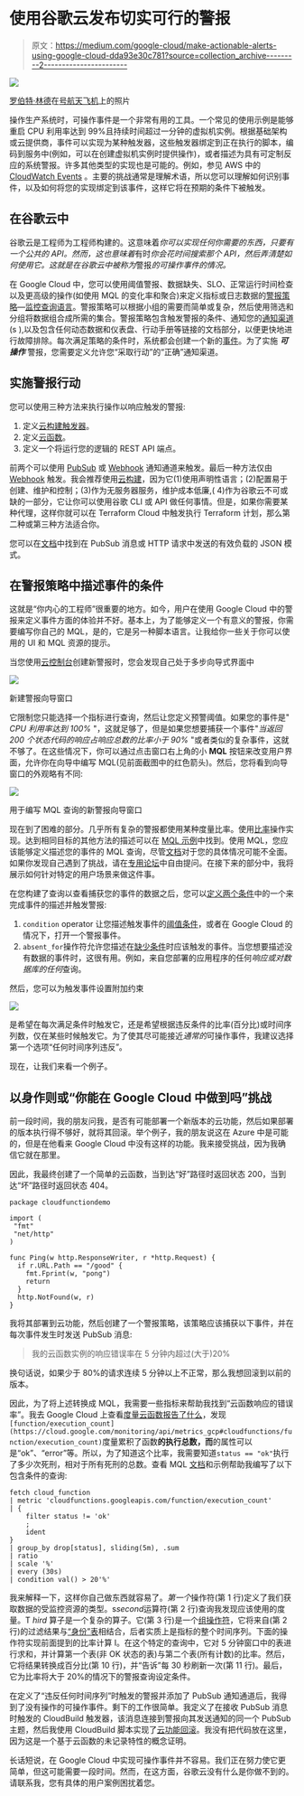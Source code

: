 # 使用谷歌云发布切实可行的警报

> 原文：<https://medium.com/google-cloud/make-actionable-alerts-using-google-cloud-dda93e30c781?source=collection_archive---------2----------------------->

![](img/ec81409a5a5283522660192469df9e50.png)

[罗伯特·林德](https://unsplash.com/@rwlinder?utm_source=unsplash&utm_medium=referral&utm_content=creditCopyText)在[号航天飞机](https://unsplash.com/s/photos/railway-crossing?utm_source=unsplash&utm_medium=referral&utm_content=creditCopyText)上的照片

操作生产系统时，可操作事件是一个非常有用的工具。一个常见的使用示例是能够重启 CPU 利用率达到 99%且持续时间超过一分钟的虚拟机实例。根据基础架构或云提供商，事件可以实现为某种触发器，这些触发器绑定到正在执行的脚本，编码到服务中(例如，可以在创建虚拟机实例时提供操作)，或者描述为具有可定制反应的系统警报。许多其他类型的实现也是可能的。例如，参见 AWS 中的 [CloudWatch Events](https://docs.aws.amazon.com/AmazonCloudWatch/latest/events/WhatIsCloudWatchEvents.html) 。主要的挑战通常是理解术语，所以您可以理解如何识别事件，以及如何将您的实现绑定到该事件，这样它将在预期的条件下被触发。

## 在谷歌云中

谷歌云是工程师为工程师构建的。这意味着*你可以实现任何你需要的东西，只要有一个公共的 API。然而，这也意味着*有时*你会花时间搜索那个 API，然后弄清楚如何使用它。这就是在谷歌云中被称为*警报*的可操作事件的情况。*

在 Google Cloud 中，您可以使用阈值警报、数据缺失、SLO、正常运行时间检查以及更高级的操作(如使用 MQL 的变化率和聚合)来定义指标或日志数据的[警报策略](https://cloud.google.com/monitoring/alerts)—[监控查询语言](https://cloud.google.com/monitoring/mql)。警报策略可以根据小组的需要而简单或复杂，然后使用筛选和分组将数据组合成所需的集合。警报策略包含触发警报的条件、通知您的[通知渠道](https://cloud.google.com/monitoring/support/notification-options) (s ),以及包含任何动态数据和仪表盘、行动手册等链接的文档部分，以便更快地进行故障排除。每次满足策略的条件时，系统都会创建一个新的[事件](https://cloud.google.com/monitoring/alerts/incidents-events)。为了实施 ***可操作*** 警报，您需要定义允许您“采取行动”的“正确”通知渠道。

## 实施警报行动

您可以使用三种方法来执行操作以响应触发的警报:

1.  定义[云构建触发器](https://cloud.google.com/build/docs/automating-builds/create-manage-triggers)。
2.  定义[云函数](https://cloud.google.com/functions/docs/calling/pubsub)。
3.  定义一个将运行您的逻辑的 REST API 端点。

前两个可以使用 [PubSub](https://cloud.google.com/monitoring/support/notification-options#pubsub) 或 [Webhook](https://cloud.google.com/monitoring/support/notification-options#webhooks) 通知通道来触发。最后一种方法仅由 [Webhook](https://cloud.google.com/monitoring/support/notification-options#webhooks) 触发。我会推荐使用[云构建](https://cloud.google.com/build)，因为它(1)使用声明性语言；(2)配置易于创建、维护和控制；(3)作为无服务器服务，维护成本低廉,( 4)作为谷歌云不可或缺的一部分，它让你可以使用谷歌 CLI 或 API 做任何事情。但是，如果你需要某种代理，这样你就可以在 Terraform Cloud 中触发执行 Terraform 计划，那么第二种或第三种方法适合你。

您可以在[文档](https://cloud.google.com/monitoring/support/notification-options#expandable-6)中找到在 PubSub 消息或 HTTP 请求中发送的有效负载的 JSON 模式。

## 在警报策略中描述事件的条件

这就是“你内心的工程师”很重要的地方。如今，用户在使用 Google Cloud 中的警报来定义事件方面的体验并不好。基本上，为了能够定义一个有意义的警报，你需要编写你自己的 MQL，是的，它是另一种脚本语言。让我给你一些关于你可以使用的 UI 和 MQL 资源的提示。

当您使用[云控制台](https://cloud.google.com/cloud-console)创建新警报时，您会发现自己处于多步向导式界面中

![](img/97bad77ed130396240497a8042b01cbb.png)

新建警报向导窗口

它限制您只能选择一个指标进行查询，然后让您定义预警阈值。如果您的事件是" *CPU 利用率达到 100%* "，这就足够了，但是如果您想要捕获一个事件"*当返回 200 个状态代码的响应占响应总数的比率小于 90%* "或者类似的复杂事件，这就不够了。在这些情况下，你可以通过点击窗口右上角的小 **MQL** 按钮来改变用户界面，允许你在向导中编写 MQL(见前面截图中的红色箭头)。然后，您将看到向导窗口的外观略有不同:

![](img/7f47c324d6b13b560f5aa59bcaaaf9e8.png)

用于编写 MQL 查询的新警报向导窗口

现在到了困难的部分。几乎所有复杂的警报都使用某种度量比率。使用[比率](https://cloud.google.com/monitoring/mql/examples#qlx-ratio-ratio)操作实现。达到相同目标的其他方法的描述可以在 [MQL 示例](https://cloud.google.com/monitoring/mql/examples#qlx-ratios)中找到。使用 MQL，您应该能够定义描述您的事件的 MQL 查询，尽管[文档](https://cloud.google.com/monitoring/mql/examples)对于您的具体情况可能不全面。如果你发现自己遇到了挑战，请在[专用论坛](https://www.googlecloudcommunity.com/gc/Google-Cloud-s-operations-suite/bd-p/cloud-operations)中自由提问。在接下来的部分中，我将展示如何针对特定的用户场景来做这件事。

在您构建了查询以查看捕获您的事件的数据之后，您可以[定义两个条件](https://cloud.google.com/monitoring/mql/alerts#ql-alert-ops)中的一个来完成事件的描述并触发警报:

1.  `condition` operator 让您描述触发事件的[阈值条件](https://cloud.google.com/monitoring/mql/alerts#ql-threshold-alerts)，或者在 Google Cloud 的情况下，打开一个警报事件。
2.  `absent_for`操作符允许您描述在[缺少条件](https://cloud.google.com/monitoring/mql/alerts#ql-absence-alerts)时应该触发的事件。当您想要描述没有数据的事件时，这很有用。例如，来自您部署的应用程序的任何*响应或对数据库的任何*查询。

然后，您可以为触发事件设置附加约束

![](img/fbd6ca413f40f4bfb9f72f192cdcf4bb.png)

是希望在每次满足条件时触发它，还是希望根据违反条件的比率(百分比)或时间序列数，仅在某些时候触发它。为了使其尽可能接近*通常的*可操作事件，我建议选择第一个选项“任何时间序列违反”。

现在，让我们来看一个例子。

## 以身作则或“你能在 Google Cloud 中做到吗”挑战

前一段时间，我的朋友问我，是否有可能部署一个新版本的云功能，然后如果部署的版本执行得不够好，就将其回滚。举个例子，我的朋友说这在 Azure 中是可能的，但是在他看来 Google Cloud 中没有这样的功能。我来接受挑战，因为我确信它就在那里。

因此，我最终创建了一个简单的云函数，当到达“好”路径时返回状态 200，当到达“坏”路径时返回状态 404。

```
package cloudfunctiondemo

import (
 "fmt"
 "net/http"
)

func Ping(w http.ResponseWriter, r *http.Request) {
  if r.URL.Path == "/good" {
    fmt.Fprint(w, "pong")
    return
  }
  http.NotFound(w, r)
}
```

我将其部署到云功能，然后创建了一个警报策略，该策略应该捕获以下事件，并在每次事件发生时发送 PubSub 消息:

> 我的云函数实例的响应错误率在 5 分钟内超过(大于)20%

换句话说，如果少于 80%的请求连续 5 分钟以上不正常，那么我想回滚到以前的版本。

因此，为了将上述转换成 MQL，我需要一些指标来帮助我找到“云函数响应的错误率”。我去 Google Cloud 上查看[度量云函数报告了什么](https://cloud.google.com/monitoring/api/metrics_gcp#gcp-cloudfunctions)，发现`[function/execution_count](https://cloud.google.com/monitoring/api/metrics_gcp#cloudfunctions/function/execution_count)`度量累积了函数**的执行总数，而**的属性可以是“ok”、“error”等。所以，为了知道这个比率，我需要知道`status == "ok"`执行了多少次死刑，相对于所有死刑的总数。查看 MQL [文档](https://cloud.google.com/monitoring/mql)和示例帮助我编写了以下包含条件的查询:

```
fetch cloud_function
| metric 'cloudfunctions.googleapis.com/function/execution_count'
| {
    filter status != 'ok'
    ;
    ident
}
| group_by drop[status], sliding(5m), .sum
| ratio
| scale '%'
| every (30s)
| condition val() > 20'%'
```

我来解释一下，这样你自己做东西就容易了。*第一个*操作符(第 1 行)定义了我们获取数据的受监控资源的类型。s*second*运算符(第 2 行)查询我发现应该使用的度量。T *hird* 算子是一个复杂的算子。它(第 3 行)是一个[组操作符](https://cloud.google.com/monitoring/mql/reference#query-structure)，它将来自(第 2 行)的过滤结果与[“身份”表](https://cloud.google.com/monitoring/mql/reference#ident-tabop)相结合，后者实质上是指标的整个时间序列。下面的操作符实现前面提到的比率计算 I。在这个特定的查询中，它对 5 分钟窗口中的表进行求和，并计算第一个表(非 OK 状态的表)与第二个表(所有计数)的比率。然后，它将结果转换成百分比(第 10 行)，并“告诉”每 30 秒刷新一次(第 11 行)。最后，它为比率将大于 20%的情况下的警报查询设定条件。

在定义了“违反任何时间序列”时触发的警报并添加了 PubSub 通知通道后，我得到了没有操作的可操作事件。剩下的工作很简单。我定义了在接收 PubSub 消息时触发的 CloudBuild 触发器，该消息连接到警报向其发送通知的同一个 PubSub 主题，然后我使用 CloudBuild 脚本实现了[云功能回滚](/@minherz/rollback-your-google-cloud-function-to-its-previous-version-76db870744c6)。我没有把代码放在这里，因为这是一个基于云函数的未记录特性的概念证明。

长话短说，在 Google Cloud 中实现可操作事件并不容易。我们正在努力使它更简单，但这可能需要一段时间。然而，在这方面，谷歌云没有什么是你做不到的。请联系我，您有具体的用户案例困扰着您。